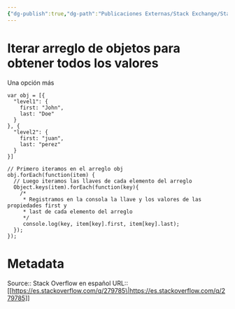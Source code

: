 ```yaml
---
{"dg-publish":true,"dg-path":"Publicaciones Externas/Stack Exchange/Stack Overflow en español/es.stackoverflow.com-279785.md","permalink":"/publicaciones-externas/stack-exchange/stack-overflow-en-espanol/es-stackoverflow-com-279785/","title":"Iterar arreglo de objetos para obtener todos los valores","hide":true,"noteIcon":"default","created":"2024-04-03T12:49:10.592-06:00","updated":"2024-04-05T16:43:55.608-06:00"}
---
```


# Iterar arreglo de objetos para obtener todos los valores


Una opción más


<!-- begin snippet: js hide: false console: true babel: null -->

<!-- language: lang-js -->

    var obj = [{
      "level1": {
        first: "John",
        last: "Doe"
      }
    }, {
      "level2": {
        first: "juan",
        last: "perez"
      }
    }]

    // Primero iteramos en el arreglo obj
    obj.forEach(function(item) {
      // Luego iteramos las llaves de cada elemento del arreglo
      Object.keys(item).forEach(function(key){
        /* 
         * Registramos en la consola la llave y los valores de las propiedades first y
         * last de cada elemento del arreglo
         */
         console.log(key, item[key].first, item[key].last);
      });
    });

<!-- end snippet -->



# Metadata
Source:: Stack Overflow en español
URL:: [[https://es.stackoverflow.com/q/279785\|https://es.stackoverflow.com/q/279785]]

